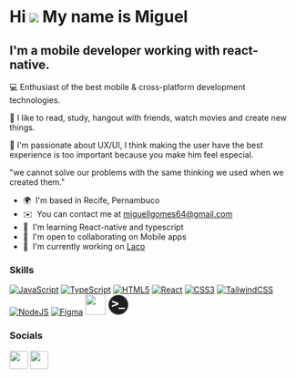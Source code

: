 <!-- # Miguel Oliveira 

I'm a mobile developer learning React.
 
[![Linkedin Badge](https://img.shields.io/badge/-Miguel%20Oliveira-6633cc?style=flat-square&logo=Linkedin&logoColor=white&link=https://www.linkedin.com/in/miguel-oliveira-0a1450213/)](https://www.linkedin.com/in/miguel-oliveiraa) 
[![Gmail Badge](https://img.shields.io/badge/-miguellgomes64@gmail.com-6633cc?style=flat-square&logo=Gmail&logoColor=white&link=mailto:miguellgomes64@gmail.com)](mailto:miguellgomes64@gmail.com)

💻 Enthusiast of the best mobile & cross-platform development technologies.

🙋‍♂️ I like to read, study, hangout with friends, watch movies and create new things.

🎯 I'm passionate about UX/UI, I think making the user have the best experience is too important because you make him feel especial.

"we cannot solve our problems with the same thinking we used when we created them."

### Languages and Tools:

<img align="left" alt="Visual Studio Code" width="26px" src="https://raw.githubusercontent.com/github/explore/80688e429a7d4ef2fca1e82350fe8e3517d3494d/topics/visual-studio-code/visual-studio-code.png" />
<img align="left" alt="HTML5" width="26px" src="https://raw.githubusercontent.com/github/explore/80688e429a7d4ef2fca1e82350fe8e3517d3494d/topics/html/html.png" />
<img align="left" alt="CSS3" width="26px" src="https://raw.githubusercontent.com/github/explore/80688e429a7d4ef2fca1e82350fe8e3517d3494d/topics/css/css.png" />
<img align="left" alt="JavaScript" width="26px" src="https://raw.githubusercontent.com/github/explore/80688e429a7d4ef2fca1e82350fe8e3517d3494d/topics/javascript/javascript.png" />
<img align="left" alt="React" width="26px" src="https://raw.githubusercontent.com/github/explore/80688e429a7d4ef2fca1e82350fe8e3517d3494d/topics/react/react.png" />
<img align="left" alt="Node.js" width="26px" src="https://raw.githubusercontent.com/github/explore/80688e429a7d4ef2fca1e82350fe8e3517d3494d/topics/nodejs/nodejs.png" />
<img align="left" alt="Git" width="26px" src="https://raw.githubusercontent.com/github/explore/80688e429a7d4ef2fca1e82350fe8e3517d3494d/topics/git/git.png" />
<img align="left" alt="GitHub" width="26px" src="https://raw.githubusercontent.com/github/explore/78df643247d429f6cc873026c0622819ad797942/topics/github/github.png" />
<img align="left" alt="Terminal" width="26px" src="https://raw.githubusercontent.com/github/explore/80688e429a7d4ef2fca1e82350fe8e3517d3494d/topics/terminal/terminal.png" />
 -->
Hi <img src="https://media.giphy.com/media/hvRJCLFzcasrR4ia7z/giphy.gif" width="30" > My name is Miguel
================================

I'm a mobile developer working with react-native.
-----------------------------------------

💻 Enthusiast of the best mobile & cross-platform development technologies.

🙋‍ I like to read, study, hangout with friends, watch movies and create new things.

🎯 I'm passionate about UX/UI, I think making the user have the best experience is too important because you make him feel especial.

"we cannot solve our problems with the same thinking we used when we created them."

* 🌍  I'm based in Recife, Pernambuco
* ✉️  You can contact me at [miguellgomes64@gmail.com](mailto:miguellgomes64@gmail.com)
* 🧠  I'm learning React-native and typescript
* 🤝  I'm open to collaborating on Mobile apps
* 🚀  I'm currently working on [Laco](http://github.com/Laco-PHC)
### Skills

<p align="left">
<a href="https://developer.mozilla.org/en-US/docs/Web/JavaScript" target="_blank" rel="noreferrer"><img src="https://raw.githubusercontent.com/danielcranney/readme-generator/main/public/icons/skills/javascript-colored.svg" width="36" height="36" alt="JavaScript" /></a>
<a href="https://www.typescriptlang.org/" target="_blank" rel="noreferrer"><img src="https://raw.githubusercontent.com/danielcranney/readme-generator/main/public/icons/skills/typescript-colored.svg" width="36" height="36" alt="TypeScript" /></a>
<a href="https://developer.mozilla.org/en-US/docs/Glossary/HTML5" target="_blank" rel="noreferrer"><img src="https://raw.githubusercontent.com/danielcranney/readme-generator/main/public/icons/skills/html5-colored.svg" width="36" height="36" alt="HTML5" /></a>
<a href="https://reactjs.org/" target="_blank" rel="noreferrer"><img src="https://raw.githubusercontent.com/danielcranney/readme-generator/main/public/icons/skills/react-colored.svg" width="36" height="36" alt="React" /></a>
<a href="https://www.w3.org/TR/CSS/#css" target="_blank" rel="noreferrer"><img src="https://raw.githubusercontent.com/danielcranney/readme-generator/main/public/icons/skills/css3-colored.svg" width="36" height="36" alt="CSS3" /></a>
<a href="https://tailwindcss.com/" target="_blank" rel="noreferrer"><img src="https://raw.githubusercontent.com/danielcranney/readme-generator/main/public/icons/skills/tailwindcss-colored.svg" width="36" height="36" alt="TailwindCSS" /></a>
<a href="https://nodejs.org/en/" target="_blank" rel="noreferrer"><img src="https://raw.githubusercontent.com/danielcranney/readme-generator/main/public/icons/skills/nodejs-colored.svg" width="36" height="36" alt="NodeJS" /></a>
<a href="https://www.figma.com/" target="_blank" rel="noreferrer"><img src="https://raw.githubusercontent.com/danielcranney/readme-generator/main/public/icons/skills/figma-colored.svg" width="36" height="36" alt="Figma" /></a>
<img src="https://raw.githubusercontent.com/danielcranney/readme-generator/main/public/icons/socials/github.svg" width="36" height="36" />
<img alt="Terminal" width="36px" src="https://raw.githubusercontent.com/github/explore/80688e429a7d4ef2fca1e82350fe8e3517d3494d/topics/terminal/terminal.png" />
</p>


### Socials

<!-- <p align="left"> <a href="https://discord.com/users/migas#3959" target="_blank" rel="noreferrer"><img src="https://raw.githubusercontent.com/danielcranney/readme-generator/main/public/icons/socials/discord.svg" width="32" height="32" /></a> --> <a href="https://www.github.com/miguel-oliveiraa" target="_blank" rel="noreferrer"><img src="https://raw.githubusercontent.com/danielcranney/readme-generator/main/public/icons/socials/github.svg" width="32" height="32" /></a> <a href="https://www.linkedin.com/in/miguel-oliveiraa" target="_blank" rel="noreferrer"><img src="https://raw.githubusercontent.com/danielcranney/readme-generator/main/public/icons/socials/linkedin.svg" width="32" height="32" /></a></p>

<!-- ### Badges

<b>My GitHub Stats</b>

<a href="http://www.github.com/miguel-oliveiraa"><img src="https://github-readme-streak-stats.herokuapp.com/?user=miguel-oliveiraa&stroke=ffffff&background=000000&ring=a855f7&fire=a855f7&currStreakNum=ffffff&currStreakLabel=a855f7&sideNums=ffffff&sideLabels=ffffff&dates=ffffff&hide_border=true" /></a> -->

<!-- <a href="https://github.com/miguel-oliveiraa" align="left"><img src="https://github-readme-stats.vercel.app/api/top-langs/?username=miguel-oliveiraa&langs_count=10&title_color=a855f7&text_color=ffffff&icon_color=ffffff&bg_color=000000&hide_border=true&locale=en&custom_title=Top%20%Languages" alt="Top Languages" /></a> -->
